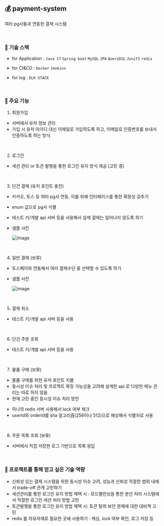 ## 💰 payment-system
여러 pg사들과 연동한 결제 시스템

<br>

### 📌 기술 스택
* for Application : `Java 17` `Spring boot` `MySQL` `JPA` `QueryDSL` `Junit5` `redis`

* for CI&CD : `Docker` `Jenkins`

* for log : `ELK STACK`

<br>

### 📌 주요 기능

1) 회원가입
  - 서버에서 유저 정보 관리
  - 가입 시 유저 아이디 대신 이메일로 가입하도록 하고, 이메일로 인증번호를 보내서 인증하도록 하는 방식 
  
  <br>
  
  
2) 로그인
  - 세션 관리 or 토큰 발행을 통한 로그인 유지 방식 제공 (고민 중)
  
  <br>
  
3) 단건 결제 (유저 포인트 충전)
- 카카오, 토스 등 여러 pg사 연동, 이를 위해 인터페이스를 통한 확장성 갖추기
- enum 값으로 pg사 식별
- 테스트 키/개발 api 서버 등을 사용해서 실제 결제는 일어나지 않도록 하기
- 샘플 사진

  ![image](https://github.com/f-lab-edu/payment-system/assets/98700133/6ba17c2d-7342-4fb0-bf5c-fc7f03970c32)

<br>

4) 일반 결제 (보류)
- 토스페이와 연동해서 여러 결제수단 중 선택할 수 있도록 하기
- 샘플 사진

   ![image](https://github.com/f-lab-edu/payment-system/assets/98700133/a770cce3-8b43-4c98-8d60-422a79e2a8ba)

<br>

5) 결제 취소 
- 테스트 키/개발 api 서버 등을 사용

<br>

6) 단건 주문 조회
- 테스트 키/개발 api 서버 등을 사용

<br>

7) 물품 구매 (보류)
- 물품 구매를 위한 유저 포인트 지불
- 동시성 이슈 처리 및 프로젝트 확장 가능성을 고려해 설계한 api 로 다양한 메뉴 관리는 따로 하지 않음
- 현재 고민 중인 동시성 이슈 처리 방안
* 하나의 redis 서버 사용해서 lock 여부 체크
* userId와 orderId를 sha 알고리즘(256이나 512)으로 해싱해서 식별자로 사용


<br>

8) 주문 목록 조회 (보류)
- 서버에서 직접 저장한 로그 기반으로 목록 응답

<br>


### 📌 프로젝트를 통해 얻고 싶은 기술 역량


- 신뢰성 있는 결제 시스템을 위한 동시성 이슈 고려, 성능과 신뢰성 적절한 범위 내에서 trade-off 관계 고민하기
- 세션관리를 통한 로그인 유지 방법 채택 시 : 로드밸런싱을 통한 분산 처리 시스템에서 적절한 로그인 세션 처리 방법 고민
- 토큰발행을 통한 로그인 유지 방법 채택 시: 토큰 탈취 보안 문제에 대한 대비책 고민 
- redis 를 자유자재로 필요한 곳에 사용하기 : 캐싱, lock 여부 확인, 로그 저장 등
